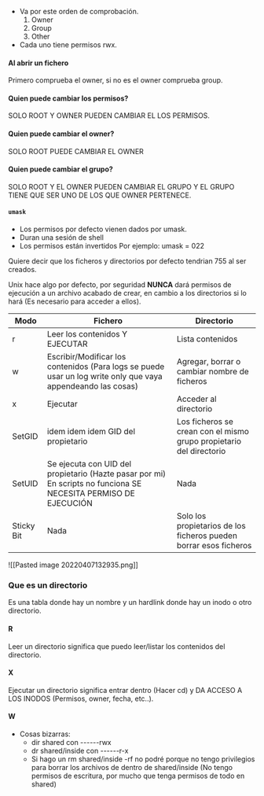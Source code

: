 - Va por este orden de comprobación.
	1. Owner
	2. Group
	3. Other
- Cada uno tiene permisos rwx.

#### Al abrir un fichero
Primero comprueba el owner, si no es el owner comprueba group.

#### Quien puede cambiar los permisos?
SOLO ROOT Y OWNER PUEDEN CAMBIAR EL LOS PERMISOS.

#### Quien puede cambiar el owner?
SOLO ROOT PUEDE CAMBIAR EL OWNER

#### Quien puede cambiar el grupo?
SOLO ROOT Y EL OWNER PUEDEN CAMBIAR EL GRUPO Y EL GRUPO TIENE QUE SER UNO DE LOS QUE OWNER PERTENECE.

#### `umask`
- Los permisos por defecto vienen dados por umask.
- Duran una sesión de shell
- Los permisos están invertidos
Por ejemplo:
umask = 022

Quiere decir que los ficheros y directorios por defecto tendrian 755 al ser creados.

Unix hace algo por defecto, por seguridad **NUNCA** dará permisos de ejecución a un archivo acabado de crear, en cambio a los directorios si lo hará (Es necesario para acceder a ellos).


| Modo       | Fichero                                                                                                      | Directorio                                                          |
| ---------- | ------------------------------------------------------------------------------------------------------------ | ------------------------------------------------------------------- |
| r          | Leer los contenidos Y EJECUTAR                                                                               | Lista contenidos                                                    |
| w          | Escribir/Modificar los contenidos (Para logs se puede usar un log write only que vaya appendeando las cosas) | Agregar, borrar o cambiar nombre de ficheros                        |
| x          | Ejecutar                                                                                                     | Acceder al directorio                                               |
| SetGID     | idem idem idem GID del propietario                                                                           | Los ficheros se crean con el mismo grupo propietario del directorio                                                                |
| SetUID     | Se ejecuta con UID del propietario (Hazte pasar por mi) En scripts no funciona SE NECESITA PERMISO DE EJECUCIÓN                                                    | Nada   |
| Sticky Bit | Nada                                                                                                         | Solo los propietarios de los ficheros pueden borrar esos ficheros |

![[Pasted image 20220407132935.png]]
### Que es un directorio
Es una tabla donde hay un nombre y un hardlink donde hay un inodo o otro directorio.
#### R
Leer un directorio significa que puedo leer/listar los contenidos del directorio.
#### X
Ejecutar un directorio significa entrar dentro (Hacer cd) y DA ACCESO A LOS INODOS (Permisos, owner, fecha, etc..).
#### W
- Cosas bizarras:
	- dir shared con ------rwx
	- dr shared/inside con ------r-x
	- Si hago un rm shared/inside -rf no podré porque no tengo privilegios para borrar los archivos de dentro de shared/inside (No tengo permisos de escritura, por mucho que tenga permisos de todo en shared) 

